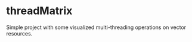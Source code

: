 # threadMatrix
Simple project with some visualized multi-threading operations on vector resources. 
